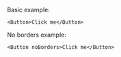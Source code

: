 Basic example:

```tsx
<Button>Click me</Button>
```

No borders example:

```tsx
<Button noBorders>Click me</Button>
```
